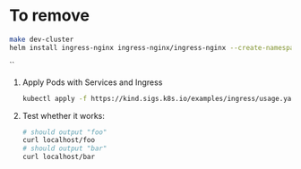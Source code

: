 # To remove

```bash
make dev-cluster
helm install ingress-nginx ingress-nginx/ingress-nginx --create-namespace --namespace=ingress-nginx --wait -f ./hack/ingress-kind-values.yaml 
```
``

1. Apply Pods with Services and Ingress 

    ```bash
    kubectl apply -f https://kind.sigs.k8s.io/examples/ingress/usage.yaml
    ```
1. Test whether it works:

    ```bash
    # should output "foo"
    curl localhost/foo
    # should output "bar"
    curl localhost/bar
   ```
